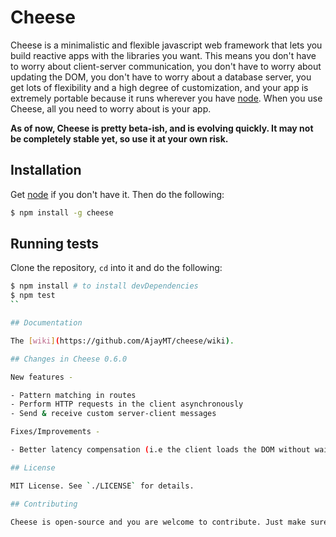 # Cheese

Cheese is a minimalistic and flexible javascript web framework that lets you build reactive apps with the libraries you want. This means you don't have to worry about client-server communication, you don't have to worry about updating the DOM, you don't have to worry about a database server, you get lots of flexibility and a high degree of customization, and your app is extremely portable because it runs wherever you have [node](http://nodejs.org). When you use Cheese, all you need to worry about is your app.

**As of now, Cheese is pretty beta-ish, and is evolving quickly. It may not be completely stable yet, so use it at your own risk.**

## Installation

Get [node](http://nodejs.org) if you don't have it. Then do the following:

```sh
$ npm install -g cheese
```

## Running tests

Clone the repository, `cd` into it and do the following:

```sh
$ npm install # to install devDependencies
$ npm test
``

## Documentation

The [wiki](https://github.com/AjayMT/cheese/wiki).

## Changes in Cheese 0.6.0

New features -

- Pattern matching in routes
- Perform HTTP requests in the client asynchronously
- Send & receive custom server-client messages

Fixes/Improvements -

- Better latency compensation (i.e the client loads the DOM without waiting for the server to send data)

## License

MIT License. See `./LICENSE` for details.

## Contributing

Cheese is open-source and you are welcome to contribute. Just make sure that you fork and send a pull request to the **develop** branch, since this is where all development happens (the master branch is the latest stable version).
